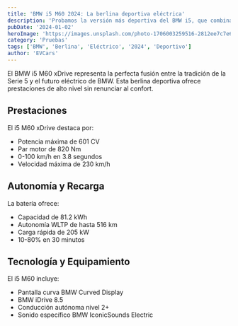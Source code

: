 ```yaml
---
title: 'BMW i5 M60 2024: La berlina deportiva eléctrica'
description: 'Probamos la versión más deportiva del BMW i5, que combina el lujo tradicional de la Serie 5 con la potencia eléctrica de BMW M.'
pubDate: '2024-01-02'
heroImage: 'https://images.unsplash.com/photo-1706003259516-2812ee7c7e6d'
category: 'Pruebas'
tags: ['BMW', 'Berlina', 'Eléctrico', '2024', 'Deportivo']
author: 'EVCars'
---
```


El BMW i5 M60 xDrive representa la perfecta fusión entre la tradición de la Serie 5 y el futuro eléctrico de BMW. Esta berlina deportiva ofrece prestaciones de alto nivel sin renunciar al confort.

## Prestaciones

El i5 M60 xDrive destaca por:
- Potencia máxima de 601 CV
- Par motor de 820 Nm
- 0-100 km/h en 3.8 segundos
- Velocidad máxima de 230 km/h

## Autonomía y Recarga

La batería ofrece:
- Capacidad de 81.2 kWh
- Autonomía WLTP de hasta 516 km
- Carga rápida de 205 kW
- 10-80% en 30 minutos

## Tecnología y Equipamiento

El i5 M60 incluye:
- Pantalla curva BMW Curved Display
- BMW iDrive 8.5
- Conducción autónoma nivel 2+
- Sonido específico BMW IconicSounds Electric
